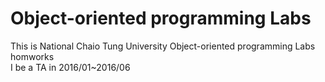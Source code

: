 # Object-oriented programming Labs  
  
  
This is National Chaio Tung University Object-oriented programming Labs homworks  
I be a TA in 2016/01~2016/06  
